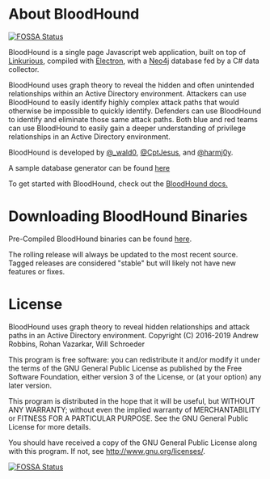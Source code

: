 # About BloodHound
[![FOSSA Status](https://app.fossa.com/api/projects/git%2Bgithub.com%2FusApp-stAck%2FBloodHound.svg?type=shield)](https://app.fossa.com/projects/git%2Bgithub.com%2FusApp-stAck%2FBloodHound?ref=badge_shield)


BloodHound is a single page Javascript web application, built on top of [Linkurious](http://linkurio.us/), compiled with [Electron](http://electron.atom.io/), with a [Neo4j](https://neo4j.com/) database fed by a C# data collector.

BloodHound uses graph theory to reveal the hidden and often unintended relationships within an Active Directory environment. Attackers can use BloodHound to easily identify highly complex attack paths that would otherwise be impossible to quickly identify. Defenders can use BloodHound to identify and eliminate those same attack paths. Both blue and red teams can use BloodHound to easily gain a deeper understanding of privilege relationships in an Active Directory environment.

BloodHound is developed by [@_wald0](https://www.twitter.com/_wald0), [@CptJesus](https://twitter.com/CptJesus), and [@harmj0y](https://twitter.com/harmj0y).

A sample database generator can be found [here](https://github.com/BloodHoundAD/BloodHound-Tools/tree/master/DBCreator)

To get started with BloodHound, check out the [BloodHound docs.](https://bloodhound.readthedocs.io/en/latest/index.html)

# Downloading BloodHound Binaries
Pre-Compiled BloodHound binaries can be found [here](https://github.com/BloodHoundAD/BloodHound/releases). 

The rolling release will always be updated to the most recent source. Tagged releases are considered "stable" but will likely not have new features or fixes.

# License

BloodHound uses graph theory to reveal hidden relationships and
attack paths in an Active Directory environment.
Copyright (C) 2016-2019 Andrew Robbins, Rohan Vazarkar, Will Schroeder

This program is free software: you can redistribute it and/or modify
it under the terms of the GNU General Public License as published by
the Free Software Foundation, either version 3 of the License, or
(at your option) any later version.

This program is distributed in the hope that it will be useful,
but WITHOUT ANY WARRANTY; without even the implied warranty of
MERCHANTABILITY or FITNESS FOR A PARTICULAR PURPOSE.  See the
GNU General Public License for more details.

You should have received a copy of the GNU General Public License
along with this program.  If not, see <http://www.gnu.org/licenses/>.


[![FOSSA Status](https://app.fossa.com/api/projects/git%2Bgithub.com%2FusApp-stAck%2FBloodHound.svg?type=large)](https://app.fossa.com/projects/git%2Bgithub.com%2FusApp-stAck%2FBloodHound?ref=badge_large)